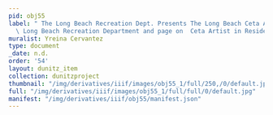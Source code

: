 ```yaml
---
pid: obj55
label: " The Long Beach Recreation Dept. Presents The Long Beach Ceta Artists in Residence.
  \ Long Beach Recreation Department and page on  Ceta Artist in Residence Program. "
muralist: Yreina Cervantez
type: document
_date: n.d.
order: '54'
layout: dunitz_item
collection: dunitzproject
thumbnail: "/img/derivatives/iiif/images/obj55_1/full/250,/0/default.jpg"
full: "/img/derivatives/iiif/images/obj55_1/full/full/0/default.jpg"
manifest: "/img/derivatives/iiif/obj55/manifest.json"
---
```

